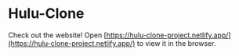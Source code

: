 # Hulu-Clone

Check out the website!
Open [https://hulu-clone-project.netlify.app/](https://hulu-clone-project.netlify.app/) to view it in the browser.

